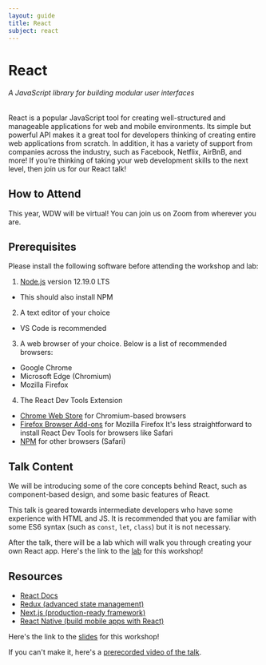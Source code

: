 ```yaml
---
layout: guide
title: React
subject: react
---
```


# React

###### A JavaScript library for building modular user interfaces

React is a popular JavaScript tool for creating well-structured and manageable
applications for web and mobile environments. Its simple but powerful
API makes it a great tool for developers thinking of creating entire web
applications from scratch. In addition, it has a variety of support from
companies across the industry, such as Facebook, Netflix, AirBnB, and more! If
you’re thinking of taking your web development skills to the next level, then
join us for our React talk!

## How to Attend

This year, WDW will be virtual! You can join us on Zoom from wherever you are.
<div class="zoom"></div>

## Prerequisites

Please install the following software before attending the workshop and lab:

1. [Node.js](https://nodejs.org/en/) version 12.19.0 LTS
  - This should also install NPM
2. A text editor of your choice
  - VS Code is recommended
3. A web browser of your choice. Below is a list of recommended browsers:
  - Google Chrome
  - Microsoft Edge (Chromium)
  - Mozilla Firefox
4. The React Dev Tools Extension
  - [Chrome Web Store](https://chrome.google.com/webstore/detail/react-developer-tools/fmkadmapgofadopljbjfkapdkoienihi?hl=en) for Chromium-based browsers
  - [Firefox Browser Add-ons](https://addons.mozilla.org/en-US/firefox/addon/react-devtools/) for Mozilla Firefox
<span class="aside">It's less straightforward to install React Dev Tools for browsers like Safari</span>
  - [NPM](https://www.npmjs.com/package/react-devtools) for other browsers (Safari) 


## Talk Content

We will be introducing some of the core concepts behind React, such as
component-based design, and some basic features of React.

This talk is geared towards intermediate developers who have some experience
with HTML and JS. It is recommended that you are familiar with some ES6 syntax
(such as `const`, `let`, `class`) but it is not necessary.

After the talk, there will be a lab which will walk you through creating your
own React app. Here's the link to the [lab](https://github.com/scottylabs/wdw-react) for
this workshop!

## Resources

- [React Docs](https://reactjs.org/docs/getting-started.html)
- [Redux (advanced state management)](https://redux.js.org/introduction/getting-started)
- [Next.js (production-ready framework)](https://nextjs.org/)
- [React Native (build mobile apps with React)](https://reactnative.dev/)

Here's the link to the [slides](https://drive.google.com/file/d/1w70QCtIpLWYftlVR1acIClr-bp9RCcDE/view?usp=sharing) for this workshop!

If you can't make it, here's a [prerecorded video of the talk](https://drive.google.com/file/d/1390KJHZ1y_49rReIXmmEcB_0ofofsBxf/view?usp=sharing).